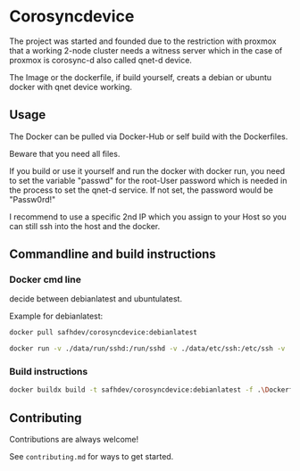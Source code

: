 
# Corosyncdevice

The project was started and founded due to the restriction with proxmox that a working 2-node cluster needs a witness server which in the case of proxmox is corosync-d also called qnet-d device.

The Image or the dockerfile, if build yourself, creats a debian or ubuntu docker with qnet device working.

## Usage
The Docker can be pulled via Docker-Hub or self build with the Dockerfiles.

Beware that you need all files.

If you build or use it yourself and run the docker with docker run, you need to set the variable "passwd" for the root-User password which is needed in the process to set the qnet-d service. If not set, the password would be "Passw0rd!"

I recommend to use a specific 2nd IP which you assign to your Host so you can still ssh into the host and the docker.

## Commandline and build instructions

### Docker cmd line
decide between debianlatest and ubuntulatest.

Example for debianlatest:
```bash
docker pull safhdev/corosyncdevice:debianlatest

docker run -v ./data/run/sshd:/run/sshd -v ./data/etc/ssh:/etc/ssh -v ./data/etc/corosync:/etc/corosync -p 192.168.178.200 --env passwd=somerootpasswd -d safhdev/corosyncdevice:debianlatest 
```

### Build instructions

```bash
docker buildx build -t safhdev/corosyncdevice:debianlatest -f .\Dockerfile-Debian . --attest type=provenance,mode=max --sbom=true
```

## Contributing

Contributions are always welcome!

See `contributing.md` for ways to get started.
